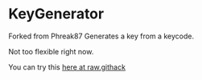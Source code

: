# KeyGenerator
Forked from Phreak87
Generates a key from a keycode.

Not too flexible right now.

You can try this [here at raw.githack](https://raw.githubusercontent.com/santomet/KeyGenerator/main/Test2.html)
